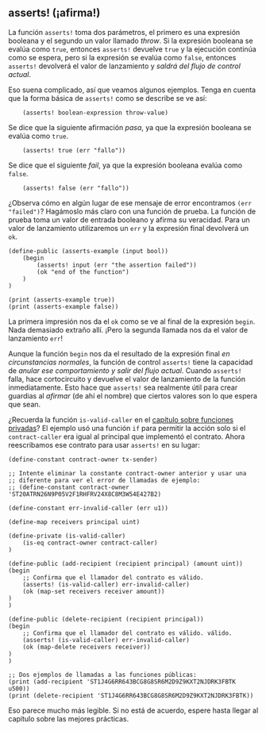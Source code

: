## asserts! (¡afirma!)

La función `asserts!` toma dos parámetros, el primero es una expresión booleana
y el segundo un valor llamado _throw_. Si la expresión booleana
se evalúa como `true`, entonces `asserts!` devuelve `true` y la ejecución continúa como se espera, pero si la expresión se evalúa como `false`, entonces `asserts!` devolverá
el valor de lanzamiento y _saldrá del flujo de control actual_.

Eso suena complicado, así que veamos algunos ejemplos. Tenga en cuenta
que la forma básica de `asserts!` como se describe se ve así:

```Clarity,{"nonplayable":true}
	(asserts! boolean-expression throw-value)
```

Se dice que la siguiente afirmación _pasa_, ya que la expresión booleana se evalúa
como `true`.

```Clarity
	(asserts! true (err "fallo"))
```

Se dice que el siguiente _fail_, ya que la expresión booleana evalúa como `false`.

```Clarity
	(asserts! false (err "fallo"))
```

¿Observa cómo en algún lugar de ese mensaje de error encontramos `(err "failed")`? Hagámoslo
más claro con una función de prueba. La función de prueba toma un valor de entrada booleano y afirma su veracidad. Para un valor de lanzamiento utilizaremos un `err` y la expresión
final devolverá un `ok`.

```Clarity
(define-public (asserts-example (input bool))
	(begin
		(asserts! input (err "the assertion failed"))
		(ok "end of the function")
	)
)

(print (asserts-example true))
(print (asserts-example false))
```

La primera impresión nos da el `ok` como se ve al final de la expresión `begin`.
Nada demasiado extraño allí. ¡Pero la segunda llamada nos da el valor de lanzamiento `err`!

Aunque la función `begin` nos da el resultado de la expresión final
_en circunstancias normales_, la función de control `asserts!` tiene la capacidad de
_anular ese comportamiento y salir del flujo actual_. Cuando `asserts!` falla,
hace cortocircuito y devuelve el valor de lanzamiento de la función inmediatamente. Esto
hace que `asserts!` sea realmente útil para crear guardias al _afirmar_ (de ahí el
nombre) que ciertos valores son lo que espera que sean.

¿Recuerda la función `is-valid-caller` en el
[capítulo sobre funciones privadas](ch05-02-private-functions.md)? El ejemplo
usó una función `if` para permitir la acción solo si el `contract-caller` era igual al
principal que implementó el contrato. Ahora reescribamos ese contrato para usar
`asserts!` en su lugar:

```Clarity
(define-constant contract-owner tx-sender)

;; Intente eliminar la constante contract-owner anterior y usar una
;; diferente para ver el error de llamadas de ejemplo:
;; (define-constant contract-owner 'ST20ATRN26N9P05V2F1RHFRV24X8C8M3W54E427B2)

(define-constant err-invalid-caller (err u1))

(define-map receivers principal uint)

(define-private (is-valid-caller)
	(is-eq contract-owner contract-caller)
)

(define-public (add-recipient (recipient principal) (amount uint))
(begin
	;; Confirma que el llamador del contrato es válido.
	(asserts! (is-valid-caller) err-invalid-caller)
	(ok (map-set receivers receiver amount))
)
)

(define-public (delete-recipient (recipient principal))
(begin
	;; Confirma que el llamador del contrato es válido. válido.
	(asserts! (is-valid-caller) err-invalid-caller)
	(ok (map-delete receivers receiver))
)
)

;; Dos ejemplos de llamadas a las funciones públicas:
(print (add-recipient 'ST1J4G6RR643BCG8G8SR6M2D9Z9KXT2NJDRK3FBTK u500))
(print (delete-recipient 'ST1J4G6RR643BCG8G8SR6M2D9Z9KXT2NJDRK3FBTK))
```

Eso parece mucho más legible. Si no está de acuerdo, espere hasta llegar al
capítulo sobre las mejores prácticas.
